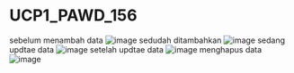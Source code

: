 ﻿# UCP1_PAWD_156
sebelum menambah data
![image](https://github.com/user-attachments/assets/4cc191e2-3fb3-4db9-82eb-3f593013948c)
sedudah ditambahkan
![image](https://github.com/user-attachments/assets/92ca4586-70f9-40e2-9b01-89ab008d6444)
sedang updtae data
![image](https://github.com/user-attachments/assets/f3745578-687c-4460-a23a-e67bebd54f8b)
setelah updtae data
![image](https://github.com/user-attachments/assets/de626f09-7c52-4ee3-896f-fb82bef7a4d0)
menghapus data
![image](https://github.com/user-attachments/assets/4c018c89-eb9f-4e52-ba5c-3aaa280cd91b)




